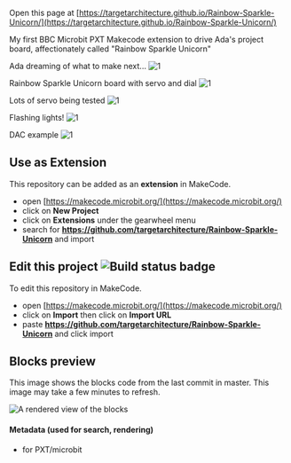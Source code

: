 Open this page at [https://targetarchitecture.github.io/Rainbow-Sparkle-Unicorn/](https://targetarchitecture.github.io/Rainbow-Sparkle-Unicorn/)

My first BBC Microbit PXT Makecode extension to drive Ada's project board, affectionately called "Rainbow Sparkle Unicorn"

Ada dreaming of what to make next...
![1](https://github.com/targetarchitecture/Rainbow-Sparkle-Unicorn/blob/master/images/IMG_20201124_183548804.jpg?raw=true)

Rainbow Sparkle Unicorn board with servo and dial
![1](https://github.com/targetarchitecture/Rainbow-Sparkle-Unicorn/blob/master/images/IMG_20201125_002825078.jpg?raw=true)

Lots of servo being tested
![1](https://github.com/targetarchitecture/Rainbow-Sparkle-Unicorn/blob/master/images/20201121_183850-ANIMATION.gif?raw=true)

Flashing lights!
![1](https://github.com/targetarchitecture/Rainbow-Sparkle-Unicorn/blob/master/images/IMG_20201130_002311794_BURST000_COVER-ANIMATION.gif?raw=true)

DAC example
![1](https://github.com/targetarchitecture/Rainbow-Sparkle-Unicorn/blob/master/images/DAC%20Example.gif?raw=true)


## Use as Extension

This repository can be added as an **extension** in MakeCode.

* open [https://makecode.microbit.org/](https://makecode.microbit.org/)
* click on **New Project**
* click on **Extensions** under the gearwheel menu
* search for **https://github.com/targetarchitecture/Rainbow-Sparkle-Unicorn** and import

## Edit this project ![Build status badge](https://github.com/targetarchitecture/Rainbow-Sparkle-Unicorn/workflows/MakeCode/badge.svg)

To edit this repository in MakeCode.

* open [https://makecode.microbit.org/](https://makecode.microbit.org/)
* click on **Import** then click on **Import URL**
* paste **https://github.com/targetarchitecture/Rainbow-Sparkle-Unicorn** and click import

## Blocks preview

This image shows the blocks code from the last commit in master.
This image may take a few minutes to refresh.

![A rendered view of the blocks](https://github.com/targetarchitecture/Rainbow-Sparkle-Unicorn/raw/master/.github/makecode/blocks.png)

#### Metadata (used for search, rendering)

* for PXT/microbit
<script src="https://makecode.com/gh-pages-embed.js"></script><script>makeCodeRender("{{ site.makecode.home_url }}", "{{ site.github.owner_name }}/{{ site.github.repository_name }}");</script>
